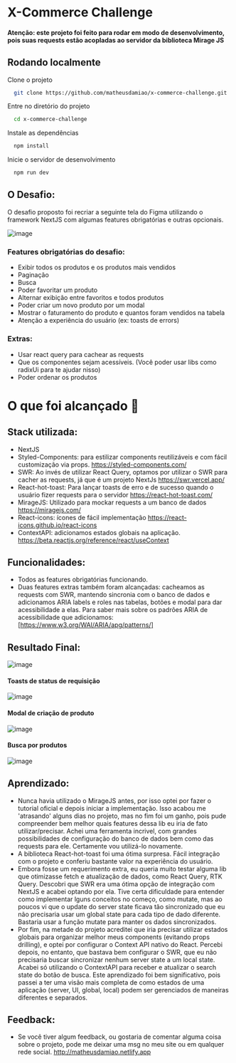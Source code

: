 # X-Commerce Challenge

#### Atenção: este projeto foi feito para rodar em modo de desenvolvimento, pois suas requests estão acopladas ao servidor da biblioteca Mirage JS

## Rodando localmente

Clone o projeto

```bash
  git clone https://github.com/matheusdamiao/x-commerce-challenge.git
```

Entre no diretório do projeto

```bash
  cd x-commerce-challenge
```

Instale as dependências

```bash
  npm install
```

Inicie o servidor de desenvolvimento

```bash
  npm run dev
```

## O Desafio:

O desafio proposto foi recriar a seguinte tela do Figma utilizando o framework NextJS com algumas features obrigatórias e outras opcionais.

![image](https://user-images.githubusercontent.com/84056783/215238206-5394dd9a-6de0-4cc3-8f64-3afca7089e39.png)

### Features obrigatórias do desafio:

- Exibir todos os produtos e os produtos mais vendidos
- Paginação
- Busca
- Poder favoritar um produto
- Alternar exibição entre favoritos e todos produtos
- Poder criar um novo produto por um modal
- Mostrar o faturamento do produto e quantos foram vendidos na
  tabela
- Atenção a experiência do usuário (ex: toasts de errors)

### Extras:

- Usar react query para cachear as requests
- Que os componentes sejam acessíveis. (Você poder usar libs como
  radixUi para te ajudar nisso)
- Poder ordenar os produtos

# O que foi alcançado 🚀

## Stack utilizada:

- NextJS
- Styled-Components: para estilizar components reutilizáveis e com fácil customização via props. https://styled-components.com/
- SWR: Ao invés de utilizar React Query, optamos por utilizar o SWR para cacher as requests, já que é um projeto NextJs https://swr.vercel.app/
- React-hot-toast: Para lançar toasts de erro e de sucesso quando o usuário fizer requests para o servidor https://react-hot-toast.com/
- MirageJS: Utilizado para mockar requests a um banco de dados https://miragejs.com/
- React-icons: ícones de fácil implementação https://react-icons.github.io/react-icons
- ContextAPI: adicionamos estados globais na aplicação. https://beta.reactjs.org/reference/react/useContext

## Funcionalidades:

- Todos as features obrigatórias funcionando.
- Duas features extras também foram alcançadas: cacheamos as requests com SWR, mantendo sincronia com o banco de dados e
  adicionamos ARIA labels e roles nas tabelas, botões e modal para dar acessibilidade a elas.
  Para saber mais sobre os padrões ARIA de acessibilidade que adicionamos: [https://www.w3.org/WAI/ARIA/apg/patterns/]

## Resultado Final:

![image](https://user-images.githubusercontent.com/84056783/215238369-b023daa7-7c37-4b1d-9122-b19fcb522723.png)

#### Toasts de status de requisição

![image](https://user-images.githubusercontent.com/84056783/215239253-8e461795-f9af-4823-aa74-2cca7ddb0b1c.png)

#### Modal de criação de produto

![image](https://user-images.githubusercontent.com/84056783/215239372-431d5edd-4ae0-4618-b031-e0214431bafe.png)

#### Busca por produtos

![image](https://user-images.githubusercontent.com/84056783/215239403-41b54377-2a25-482a-af77-bc9bd708e443.png)

## Aprendizado:

- Nunca havia utilizado o MirageJS antes, por isso optei por fazer o tutorial oficial e depois iniciar a implementação. Isso acabou me 'atrasando' alguns dias no projeto,
  mas no fim foi um ganho, pois pude compreender bem melhor quais features dessa lib eu iria de fato utilizar/precisar. Achei uma ferramenta incrivel, com grandes possibilidades de configuração do banco de dados bem como das requests para ele.
  Certamente vou utilizá-lo novamente.
- A biblioteca React-hot-toast foi uma ótima surpresa. Fácil integração com o projeto e conferiu bastante valor na experiência do usuário.
- Embora fosse um requerimento extra, eu queria muito testar alguma lib que otimizasse fetch e atualização de dados, como React Query, RTK Query.
  Descobri que SWR era uma ótima opção de integração com NextJS e acabei optando por ela. Tive certa dificuldade para entender como implementar lguns conceitos no começo, como mutate,
  mas ao poucos vi que o update do server state ficava tão sincronizado que eu não precisaria usar um global state para cada
  tipo de dado diferente. Bastaria usar a função mutate para manter os dados sincronizados.
- Por fim, na metade do projeto acreditei que iria precisar utilizar estados globais para organizar melhor meus components (evitando props drilling), e optei por configurar
  o Context API nativo do React. Percebi depois, no entanto, que bastava bem configurar o SWR, que eu não precisaria buscar sincronizar nenhum server state a um local state.
  Acabei só utilizando o ContextAPI para receber e atualizar o search state do botão de busca. Este aprendizado foi bem significativo, pois passei a ter uma visão mais completa
  de como estados de uma aplicação (server, UI, global, local) podem ser gerenciados de maneiras diferentes e separados.

## Feedback:

- Se você tiver algum feedback, ou gostaria de comentar alguma coisa sobre o projeto, pode me deixar uma msg no meu site ou em qualquer rede social.
  http://matheusdamiao.netlify.app
